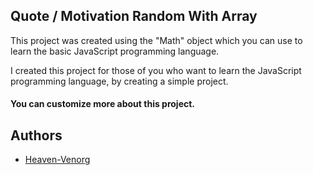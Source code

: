 ## Quote / Motivation Random With Array

This project was created using the "Math" object which you can use to learn the basic JavaScript programming language.

I created this project for those of you who want to learn the JavaScript programming language, by creating a simple project.

#### You can customize more about this project.

## Authors
- [Heaven-Venorg](https://www.github.com/heaven-venorg)

